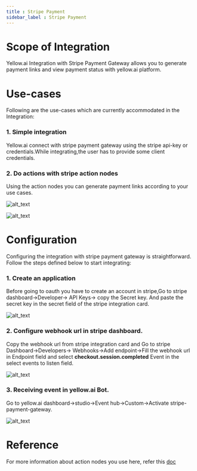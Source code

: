 ```yaml
---
title : Stripe Payment
sidebar_label : Stripe Payment
---
```



# Scope of Integration

Yellow.ai Integration with Stripe Payment Gateway  allows you to generate payment links and view payment status with yellow.ai platform. 


# Use-cases 

Following are the use-cases which are currently accommodated in the Integration:


### 1. Simple integration 
Yellow.ai connect with stripe payment gateway using the stripe api-key or credentials.While integrating,the user has to provide some client credentials.


### 2. Do actions with stripe action nodes

Using the action nodes you can generate payment links according to your use cases.


![alt_text](https://i.imgur.com/IsFwMEI.png"image_tooltip")


![alt_text](https://i.imgur.com/IsFwMEI.png "image_tooltip")

# Configuration

Configuring the integration with stripe payment gateway is straightforward. Follow the steps defined below to start integrating:

### 1. Create an application
Before going to oauth you have to create an account in stripe,Go to stripe dashboard->Developer-> API Keys-> copy the Secret key. And paste the secret key in the secret field of the stripe integration card. 

![alt_text](https://i.imgur.com/spWjBsK.png "image_tooltip")


### 2. Configure webhook url in stripe dashboard.
Copy the webhook url from stripe integration card and Go to stripe Dashboard->Developers-> Webhooks->Add endpoint->Fill the webhook url in Endpoint field and select **checkout.session.completed** Event in the select events to listen field. 
 

![alt_text](https://i.imgur.com/wZkHuwH.png "image_tooltip")


### 3. Receiving event in yellow.ai Bot.
Go to yellow.ai dashboard->studio->Event hub->Custom->Activate stripe-payment-gateway.
 

![alt_text](https://i.imgur.com/X8d0WQR.png "image_tooltip")
 

# Reference

For more information about action nodes you use here, refer this [doc](https://stripe.com/docs/payments/payment-links)
